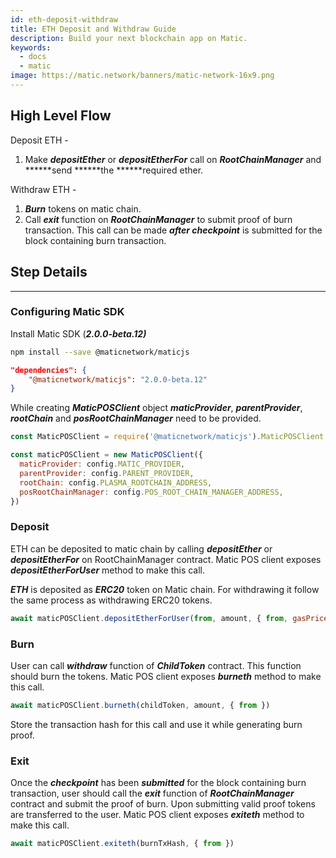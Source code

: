 ```yaml
---
id: eth-deposit-withdraw
title: ETH Deposit and Withdraw Guide
description: Build your next blockchain app on Matic.
keywords:
  - docs
  - matic
image: https://matic.network/banners/matic-network-16x9.png 
---
```

## High Level Flow

Deposit ETH -

1. Make ***depositEther*** or ***depositEtherFor*** call on ***RootChainManager*** and ******send ******the ******required ether. 

Withdraw ETH -

1. ***Burn*** tokens on matic chain.
2. Call ***exit*** function on ***RootChainManager*** to submit proof of burn transaction. This call can be made ***after checkpoint*** is submitted for the block containing burn transaction.

## Step Details
---

### Configuring Matic SDK

Install Matic SDK (***2.0.0-beta.12)***

```bash
npm install --save @maticnetwork/maticjs
```

```json
"dependencies": {
    "@maticnetwork/maticjs": "2.0.0-beta.12"
}
```

While creating ***MaticPOSClient*** object ***maticProvider***, ***parentProvider***, ***rootChain*** and ***posRootChainManager*** need to be provided.

```jsx
const MaticPOSClient = require('@maticnetwork/maticjs').MaticPOSClient

const maticPOSClient = new MaticPOSClient({
  maticProvider: config.MATIC_PROVIDER,
  parentProvider: config.PARENT_PROVIDER,
  rootChain: config.PLASMA_ROOTCHAIN_ADDRESS,
  posRootChainManager: config.POS_ROOT_CHAIN_MANAGER_ADDRESS,
})
```
### Deposit

ETH can be deposited to matic chain by calling ***depositEther*** or ***depositEtherFor*** on RootChainManager contract. Matic POS client exposes ***depositEtherForUser*** method to make this call.

***ETH*** is deposited as ***ERC20*** token on Matic chain. For withdrawing it follow the same process as withdrawing ERC20 tokens.

```jsx
await maticPOSClient.depositEtherForUser(from, amount, { from, gasPrice: '10000000000' })
```

### Burn

User can call ***withdraw*** function of ***ChildToken*** contract. This function should burn the tokens. Matic POS client exposes ***burneth*** method to make this call.

```jsx
await maticPOSClient.burneth(childToken, amount, { from })
```

Store the transaction hash for this call and use it while generating burn proof.

### Exit

Once the ***checkpoint*** has been ***submitted*** for the block containing burn transaction, user should call the ***exit*** function of ***RootChainManager*** contract and submit the proof of burn. Upon submitting valid proof tokens are transferred to the user. Matic POS client exposes ***exiteth*** method to make this call.

```jsx
await maticPOSClient.exiteth(burnTxHash, { from })
```